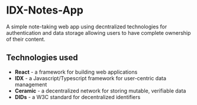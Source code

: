 # IDX-Notes-App

A simple note-taking web app using decntralized technologies for authentication and data storage allowing users to have complete ownership of their content.

## Technologies used

* **React** - a framework for building web applications
* **IDX** - a Javascript/Typescript framework for user-centric data management
* **Ceramic** - a decentralized network for storing mutable, verifiable data
* **DIDs** - a W3C standard for decentralized identifiers
